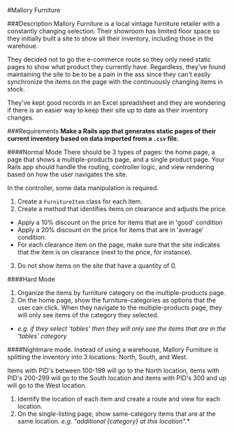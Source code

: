 #Mallory Furniture

###Description
Mallory Furniture is a local vintage furniture retailer with a constantly changing selection. Their showroom has limited floor space so they initially built a site to show all their inventory, including those in the warehoue.

They decided not to go the e-commerce route so they only need static pages to show what product they currently have. Regardless, they've found maintaining the site to be to be a pain in the ass since they can't easily synchronize the items on the page with the continuously changing items in stock.

They've kept good records in an Excel spreadsheet and they are wondering if there is an easier way to keep their site up to date as their inventory changes.

###Requirements
**Make a Rails app that generates static pages of their current inventory based on data imported from a `.csv` file.**

####Normal Mode
There should be 3 types of pages: the home page, a page that shows a multiple-products page, and a single product page. Your Rails app should handle the routing, controller logic, and view rendering based on how the user navigates the site.

In the controller, some data manipulation is required.
1. Create a `FurnitureItem` class for each item.
2. Create a method that identifies items on clearance and adjusts the price.
  - Apply a 10% discount on the price for items that are in 'good' condition
  - Apply a 20% discount on the price for items that are in 'average' condition.
  - For each clearance item on the page, make sure that the site indicates that the item is on clearance (next to the price, for instance).
3. Do not show items on the site that have a quantity of 0.


####Hard Mode
1. Organize the items by furniture category on the multiple-products page.
2. On the home page, show the furniture-categories as options that the user can click. When they navigate to the multiple-products page, they will only see items of the category they selected.
  - *e.g. if they select 'tables' then they will only see the items that are in the 'tables' category*

####Nightmare mode.
Instead of using a warehouse, Mallory Furniture is splitting the inventory into 3 locations: North, South, and West. 

Items with PID's between 100-199 will go to the North location, items with PID's 200-299 will go to the South location and items with PID's 300 and up will go to the West location.

1. Identify the location of each item and create a route and view for each location.
2. On the single-listing page, show same-category items that are at the same location. *e.g. "additional {category} at this location".**
